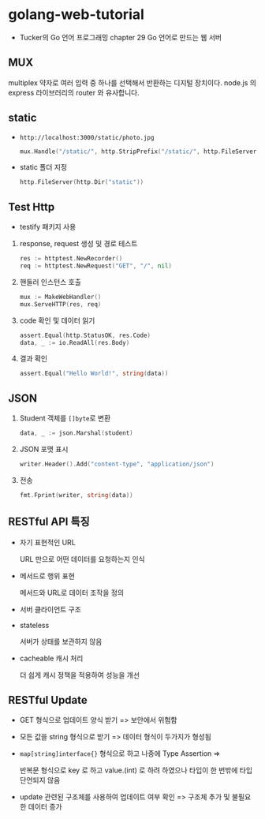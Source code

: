 # golang-web-tutorial
- Tucker의 Go 언어 프로그래밍 chapter 29 Go 언어로 만드는 웹 서버

## MUX

multiplex 약자로 여러 입력 중 하나를 선택해서 반환하는 디지털 장치이다. node.js 의 express 라이브러리의 router 와 유사합니다.

## static

- `http://localhost:3000/static/photo.jpg`

  ```go
  mux.Handle("/static/", http.StripPrefix("/static/", http.FileServer(http.Dir("static"))))
  ```

- static 폴더 지정 

  ```go
  http.FileServer(http.Dir("static"))
  ```

## Test Http

- testify 패키지 사용

1. response, request 생성 및 경로 테스트

   ```go
   res := httptest.NewRecorder()
   req := httptest.NewRequest("GET", "/", nil)
   ```

2. 핸들러 인스턴스 호출

   ```go
   mux := MakeWebHandler()
   mux.ServeHTTP(res, req)
   ```

3. code 확인 및 데이터 읽기

   ```go
   assert.Equal(http.StatusOK, res.Code)
   data, _ := io.ReadAll(res.Body)
   ```

4. 결과 확인

   ```go
   assert.Equal("Hello World!", string(data))
   ```

## JSON

1. Student 객체를 `[]byte`로 변환

   ```go
   data, _ := json.Marshal(student)
   ```

2. JSON 포맷 표시

   ```go
   writer.Header().Add("content-type", "application/json")
   ```

3. 전송

   ```go
   fmt.Fprint(writer, string(data))
   ```

## RESTful API 특징

- 자기 표현적인 URL

  URL 만으로 어떤 데이터를 요청하는지 인식

- 메서드로 행위 표현

  메서드와 URL로 데이터 조작을 정의

- 서버 클라이언트 구조

- stateless

  서버가 상태를 보관하지 않음

- cacheable 캐시 처리

  더 쉽게 캐시 정책을 적용하여 성능을 개선

## RESTful Update

- GET 형식으로 업데이트 양식 받기 => 보안에서 위험함

- 모든 값을 string 형식으로 받기 => 데이터 형식이 두가지가 형성됨 

- `map[string]interface{}` 형식으로 하고 나중에 Type Assertion => 

  반복문 형식으로 key 로 하고 value.(int) 로 하려 하였으나 타입이 한 번밖에 타입 단언되지 않음

- update 관련된 구조체를 사용하여 업데이트 여부 확인 => 구조체 추가 및 불필요한 데이터 증가

  

